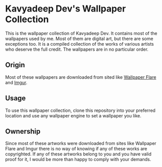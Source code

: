 # Kavyadeep Dev's Wallpaper Collection

This is the wallpaper collection of Kavyadeep Dev. It contains most of the wallpapers used by me. Most of them are digital art, but there are some exceptions too. It is a compiled collection of the works of various artists who deserve the full credit. The wallpapers are in no particular order.

## Origin

Most of these wallpapers are downloaded from sited like [Wallpaper Flare](https://www.wallpaperflare.com) and [Imgur](https://imgur.com).

## Usage

To use this wallpaper collection, clone this repository into your preferred location and use any wallpaper engine to set a wallpaper you like.

## Ownership

Since most of these artworks were downloaded from sites like Wallpaper Flare and Imgur there is no way of knowing if any of these works are copyrighted. If any of these artworks belong to you and you have valid proof for it, I would be more than happy to comply with your demands.
